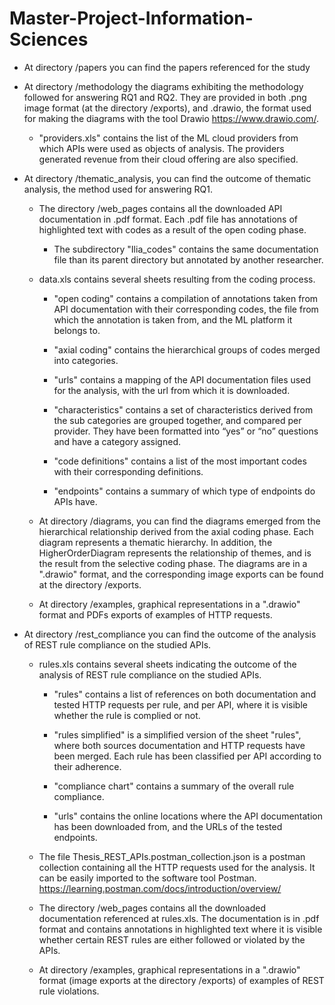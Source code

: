 # Master-Project-Information-Sciences

* At directory /papers you can find the papers referenced for the study

* At directory /methodology the diagrams exhibiting the methodology followed for answering RQ1 and RQ2. They are provided in both .png image format (at the directory /exports), and .drawio, the format used for making the diagrams with the tool Drawio <https://www.drawio.com/>.
	
	* "providers.xls" contains the list of the ML cloud providers from which APIs were used as objects of analysis. The providers generated revenue from their cloud offering are also specified.

* At directory /thematic_analysis, you can find the outcome of thematic analysis, the method used for answering RQ1.
	
	* The directory /web_pages contains all the downloaded API documentation in .pdf format. Each .pdf file has annotations of highlighted text with codes as a result of the open coding phase.
	
		* The subdirectory "Ilia_codes" contains the same documentation file than its parent directory but annotated by another researcher.
	
	* data.xls contains several sheets resulting from the coding process.
	
		* "open coding" contains a compilation of annotations taken from API documentation with their corresponding codes, the file from which the annotation is taken from, and the ML platform it belongs to.
		
		* "axial coding" contains the hierarchical groups of codes merged into categories.
		
		* "urls" contains a mapping of the API documentation files used for the analysis, with the url from which it is downloaded.
		
		* "characteristics" contains a set of characteristics derived from the sub categories are grouped together, and compared per provider. They have been formatted into “yes” or “no” questions and have a category assigned.
		
		* "code definitions" contains a list of the most important codes with their corresponding definitions.
		
		* "endpoints" contains a summary of which type of endpoints do APIs have.
		
	* At directory /diagrams, you can find the diagrams emerged from the hierarchical relationship derived from the axial coding phase. Each diagram represents a thematic hierarchy. In addition, the HigherOrderDiagram represents the relationship of themes, and is the result from the selective coding phase. The diagrams are in a ".drawio" format, and the corresponding image exports can be found at the directory /exports.
	
	* At directory /examples, graphical representations in a ".drawio" format  and PDFs exports of examples of HTTP requests.
	
* At directory /rest_compliance you can find the outcome of the analysis of REST rule compliance on the studied APIs.
	
	* rules.xls contains several sheets indicating the outcome of the analysis of REST rule compliance on the studied APIs.
	
		* "rules" contains a list of references on both documentation and tested HTTP requests per rule, and per API, where it is visible whether the rule is complied or not.
		
		* "rules simplified" is a simplified version of the sheet "rules", where both sources documentation and HTTP requests have been merged. Each rule has been classified per API according to their adherence.
		
		* "compliance chart" contains a summary of the overall rule compliance.
		
		* "urls" contains the online locations where the API documentation has been downloaded from, and the URLs of the tested endpoints.
		
	* The file Thesis_REST_APIs.postman_collection.json is a postman collection containing all the HTTP requests used for the analysis. It can be easily imported to the software tool Postman. <https://learning.postman.com/docs/introduction/overview/>
	
	* The directory /web_pages contains all the downloaded documentation referenced at rules.xls. The documentation is in .pdf format and contains annotations in highlighted text where it is visible whether certain REST rules are either followed or violated by the APIs.
	
	* At directory /examples, graphical representations in a ".drawio" format (image exports at the directory /exports) of examples of REST rule violations.
